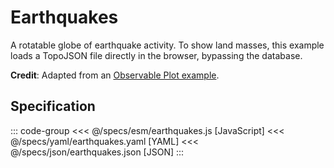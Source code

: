 <script setup>
  import { reset } from '@uwdata/vgplot';
  reset();
</script>

# Earthquakes

A rotatable globe of earthquake activity.
To show land masses, this example loads a TopoJSON file directly in the browser, bypassing the database.

<Example spec="/specs/yaml/earthquakes.yaml" />

**Credit**: Adapted from an [Observable Plot example](https://observablehq.com/@observablehq/plot-earthquake-globe).

## Specification

::: code-group
<<< @/specs/esm/earthquakes.js [JavaScript]
<<< @/specs/yaml/earthquakes.yaml [YAML]
<<< @/specs/json/earthquakes.json [JSON]
:::
